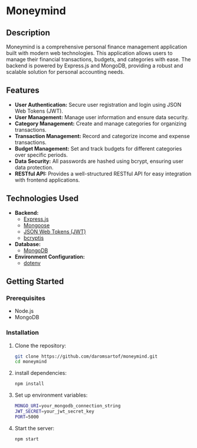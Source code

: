 # Moneymind 

## Description

Moneymind is a comprehensive personal finance management application built with modern web technologies. 
This application allows users to manage their financial transactions, budgets, and categories with ease. 
The backend is powered by Express.js and MongoDB, providing a robust and scalable solution for personal accounting needs.

## Features

- **User Authentication:** Secure user registration and login using JSON Web Tokens (JWT).
- **User Management:** Manage user information and ensure data security.
- **Category Management:** Create and manage categories for organizing transactions.
- **Transaction Management:** Record and categorize income and expense transactions.
- **Budget Management:** Set and track budgets for different categories over specific periods.
- **Data Security:** All passwords are hashed using bcrypt, ensuring user data protection.
- **RESTful API:** Provides a well-structured RESTful API for easy integration with frontend applications.

## Technologies Used

- **Backend:**
  - [Express.js](https://expressjs.com/)
  - [Mongoose](https://mongoosejs.com/)
  - [JSON Web Tokens (JWT)](https://jwt.io/)
  - [bcryptjs](https://github.com/dcodeIO/bcrypt.js/)
- **Database:**
  - [MongoDB](https://www.mongodb.com/)
- **Environment Configuration:**
  - [dotenv](https://www.npmjs.com/package/dotenv)

## Getting Started

### Prerequisites

- Node.js
- MongoDB

### Installation

1. Clone the repository:

   ```bash
   git clone https://github.com/daromsartof/moneymind.git
   cd moneymind

2. install dependencies:

   ```bash
   npm install

3. Set up environment variables:

   ```bash
   MONGO_URI=your_mongodb_connection_string
   JWT_SECRET=your_jwt_secret_key
   PORT=5000

4. Start the server:

   ```bash
   npm start

